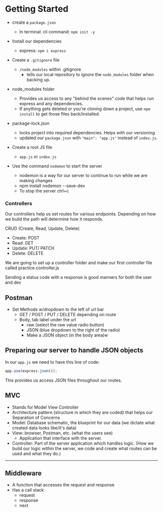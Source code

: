 # Getting Started
- create a `package.json` 
  - In terminal: cli command: `npm init -y`
- Install our dependencies
  - express: `npm i express`
- Create a `.gitignore` file
  - `/node_modules` within .gitignore
    - tells our local repository to ignore the `node_modules` folder when backing up.

- node_modules folder
  - Provides us access to any "behind the scenes" code that helps run express and any dependencies.
  - If anything gets deleted or you're cloning down a project, use `npm install` to get those files back/installed.

- package-lock.json
  - locks project into required dependencies. Helps with our versioning
  - updated our `package.json` with `"main": "app.js"` instead of `index.js`.

- Create a root JS file
  - `app.js` or `index.js`

- Use the command `nodemon` to start the server
  - nodemon is a way for our server to continue to run while we are making changes
  - npm install nodemon --save-dev
  - To stop the server ctrl+c

### Controllers
Our controllers help us set routes for various endpoints. Depending on how we build the path will determine how it responds. 

  CRUD (Create, Read, Update, Delete)
- Create: POST
- Read: GET
- Update: PUT/ PATCH
- Delete: DELETE

We are going to set up a controller folder and make our first controller file called practice.controller.js

Sending a status code with a response is good manners for both the user and dev

## Postman
- Set Methods w/dropdown to the left of url bar
  - GET / POST / PUT / DELETE depending on route
  - Body, tab label under the url
    - raw (select the raw value radio button)
    - JSON (blue dropdown to the right of the radio)
    - Make a JSON object (in the body area)w

## Preparing our server to handle JSON objects
In our `app.js` we need to have this line of code:
```js
app.use(express.json());
```
This provides us access JSON files throughout our routes.

## MVC
- Stands for Model View Controller
- Architecture pattern (structure in which they are coded) that helps our Separation of Concerns
- Model: Database schematic, the blueprint for our data (we dictate what created data looks like/it's data)
- View: browser, Postman, etc. (what the users see)
  - Application that interface with the server.
- Controller: Part of the server application which handles logic. (How we build our logic within the server, we code and create what routes can be used and what they do.)

----

## Middleware 
- A function that accesses the request and response
- Has a call stack
  - request
  - response
  - next 




